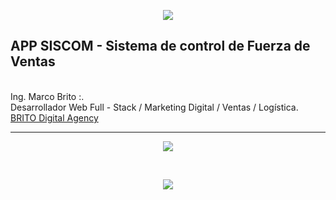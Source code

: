 <p align="center"><img src="http://brito.com.ve/hv/images/pic.png"></p>


## APP SISCOM - Sistema de control de Fuerza de Ventas

<br/>
Ing. Marco Brito :.<br/>
Desarrollador Web Full - Stack / Marketing Digital / Ventas / Logística.<br/>
<a href="http://brito.com.ve">BRITO Digital Agency</a>
<hr/>
<p align="center"><img src="http://brito.com.ve/siscom/img/siscom_app.jpg"></p><br/>
<p align="center"><img src="http://brito.com.ve/siscom/img/siscom_app2.jpg"></p>
